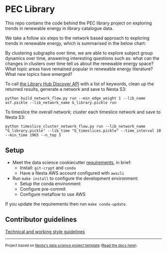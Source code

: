 # PEC Library

This repo contains the code behind the PEC library project on exploring trends in renewable energy in library catalogue data.  

We take a follow six steps to the network based approach to exploring trends in renewable energy, which is summarised in the below chart:

By clustering subgraphs over time, we are able to explore subject group dynamics over time, answering interesting questions such as: what can the changes in clusters over time tell us about the renewable energy space? What topic areas have remained popular in renewable energy literature? What new topics have emerged? 

To call [the Library Hub Discover API](https://discover.libraryhub.jisc.ac.uk/support/api/) with a list of keywords, clean up the returned results, generate a network and save to Nesta S3:

`python build_network_flow.py run --min_edge_weight 1 --lib_name asf.pickle --lib_network_name G_library.pickle run`

To timeslice the overall network; cluster each timeslice network and save to Nesta S3: 

`python timeslice_cluster_network_flow.py run --lib_network_name "G_library.pickle" --lib_time "G_timeslices.pickle" --time_interval 10 --min_time 1965 --n_top 3`

## Setup

- Meet the data science cookiecutter [requirements](http://nestauk.github.io/ds-cookiecutter/quickstart), in brief:
  - Install: `git-crypt` and `conda`
  - Have a Nesta AWS account configured with `awscli`
- Run `make install` to configure the development environment:
  - Setup the conda environment
  - Configure pre-commit
  - Configure metaflow to use AWS

If you update the requirements then run `make conda-update`.

## Contributor guidelines

[Technical and working style guidelines](https://github.com/nestauk/ds-cookiecutter/blob/master/GUIDELINES.md)

---

<small><p>Project based on <a target="_blank" href="https://github.com/nestauk/ds-cookiecutter">Nesta's data science project template</a>
(<a href="http://nestauk.github.io/ds-cookiecutter">Read the docs here</a>).
</small>

